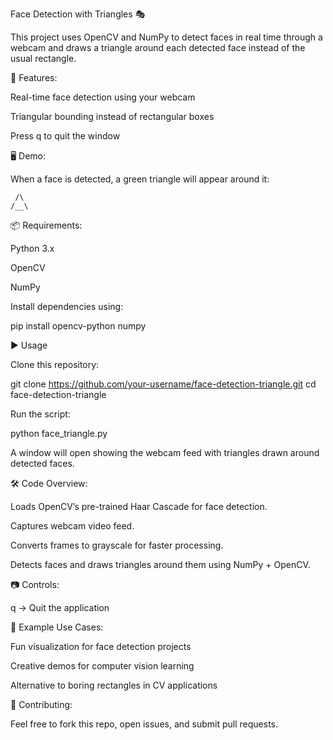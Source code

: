 Face Detection with Triangles 🎭

This project uses OpenCV and NumPy to detect faces in real time through a webcam and draws a triangle around each detected face instead of the usual rectangle.

🚀 Features:

Real-time face detection using your webcam

Triangular bounding instead of rectangular boxes

Press q to quit the window

🖥️ Demo:

When a face is detected, a green triangle will appear around it:

     /\
    /__\

📦 Requirements:

Python 3.x

OpenCV

NumPy

Install dependencies using:

pip install opencv-python numpy

▶️ Usage

Clone this repository:

git clone https://github.com/your-username/face-detection-triangle.git
cd face-detection-triangle


Run the script:

python face_triangle.py


A window will open showing the webcam feed with triangles drawn around detected faces.

🛠️ Code Overview:

Loads OpenCV’s pre-trained Haar Cascade for face detection.

Captures webcam video feed.

Converts frames to grayscale for faster processing.

Detects faces and draws triangles around them using NumPy + OpenCV.

📷 Controls:

q → Quit the application

📌 Example Use Cases:

Fun visualization for face detection projects

Creative demos for computer vision learning

Alternative to boring rectangles in CV applications

🤝 Contributing:

Feel free to fork this repo, open issues, and submit pull requests.
